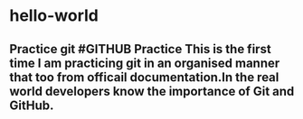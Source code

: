 # hello-world
Practice git
#GITHUB Practice 
This is the first time I am practicing git in an organised manner that too from officail documentation.In the real world developers know the importance of Git and GitHub.
---
